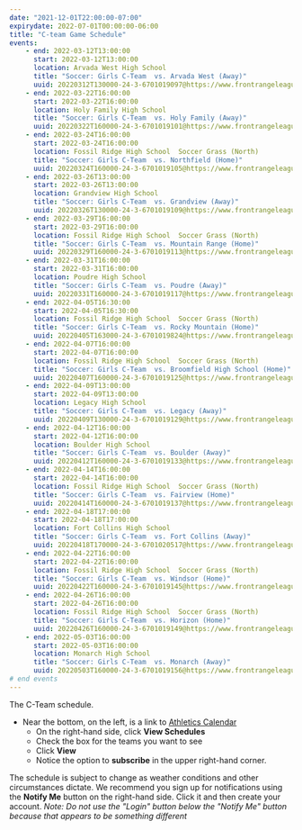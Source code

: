 ```yaml
---
date: "2021-12-01T22:00:00-07:00"
expirydate: 2022-07-01T00:00:00-06:00
title: "C-team Game Schedule"
events:
    - end: 2022-03-12T13:00:00
      start: 2022-03-12T13:00:00
      location: Arvada West High School
      title: "Soccer: Girls C-Team  vs. Arvada West (Away)"
      uuid: 20220312T130000-24-3-6701019097@https://www.frontrangeleague.org
    - end: 2022-03-22T16:00:00
      start: 2022-03-22T16:00:00
      location: Holy Family High School
      title: "Soccer: Girls C-Team  vs. Holy Family (Away)"
      uuid: 20220322T160000-24-3-6701019101@https://www.frontrangeleague.org
    - end: 2022-03-24T16:00:00
      start: 2022-03-24T16:00:00
      location: Fossil Ridge High School  Soccer Grass (North)
      title: "Soccer: Girls C-Team  vs. Northfield (Home)"
      uuid: 20220324T160000-24-3-6701019105@https://www.frontrangeleague.org
    - end: 2022-03-26T13:00:00
      start: 2022-03-26T13:00:00
      location: Grandview High School
      title: "Soccer: Girls C-Team  vs. Grandview (Away)"
      uuid: 20220326T130000-24-3-6701019109@https://www.frontrangeleague.org
    - end: 2022-03-29T16:00:00
      start: 2022-03-29T16:00:00
      location: Fossil Ridge High School  Soccer Grass (North)
      title: "Soccer: Girls C-Team  vs. Mountain Range (Home)"
      uuid: 20220329T160000-24-3-6701019113@https://www.frontrangeleague.org
    - end: 2022-03-31T16:00:00
      start: 2022-03-31T16:00:00
      location: Poudre High School
      title: "Soccer: Girls C-Team  vs. Poudre (Away)"
      uuid: 20220331T160000-24-3-6701019117@https://www.frontrangeleague.org
    - end: 2022-04-05T16:30:00
      start: 2022-04-05T16:30:00
      location: Fossil Ridge High School  Soccer Grass (North)
      title: "Soccer: Girls C-Team  vs. Rocky Mountain (Home)"
      uuid: 20220405T163000-24-3-6701019824@https://www.frontrangeleague.org
    - end: 2022-04-07T16:00:00
      start: 2022-04-07T16:00:00
      location: Fossil Ridge High School  Soccer Grass (North)
      title: "Soccer: Girls C-Team  vs. Broomfield High School (Home)"
      uuid: 20220407T160000-24-3-6701019125@https://www.frontrangeleague.org
    - end: 2022-04-09T13:00:00
      start: 2022-04-09T13:00:00
      location: Legacy High School
      title: "Soccer: Girls C-Team  vs. Legacy (Away)"
      uuid: 20220409T130000-24-3-6701019129@https://www.frontrangeleague.org
    - end: 2022-04-12T16:00:00
      start: 2022-04-12T16:00:00
      location: Boulder High School
      title: "Soccer: Girls C-Team  vs. Boulder (Away)"
      uuid: 20220412T160000-24-3-6701019133@https://www.frontrangeleague.org
    - end: 2022-04-14T16:00:00
      start: 2022-04-14T16:00:00
      location: Fossil Ridge High School  Soccer Grass (North)
      title: "Soccer: Girls C-Team  vs. Fairview (Home)"
      uuid: 20220414T160000-24-3-6701019137@https://www.frontrangeleague.org
    - end: 2022-04-18T17:00:00
      start: 2022-04-18T17:00:00
      location: Fort Collins High School
      title: "Soccer: Girls C-Team  vs. Fort Collins (Away)"
      uuid: 20220418T170000-24-3-6701020517@https://www.frontrangeleague.org
    - end: 2022-04-22T16:00:00
      start: 2022-04-22T16:00:00
      location: Fossil Ridge High School  Soccer Grass (North)
      title: "Soccer: Girls C-Team  vs. Windsor (Home)"
      uuid: 20220422T160000-24-3-6701019145@https://www.frontrangeleague.org
    - end: 2022-04-26T16:00:00
      start: 2022-04-26T16:00:00
      location: Fossil Ridge High School  Soccer Grass (North)
      title: "Soccer: Girls C-Team  vs. Horizon (Home)"
      uuid: 20220426T160000-24-3-6701019149@https://www.frontrangeleague.org
    - end: 2022-05-03T16:00:00
      start: 2022-05-03T16:00:00
      location: Monarch High School
      title: "Soccer: Girls C-Team  vs. Monarch (Away)"
      uuid: 20220503T160000-24-3-6701019156@https://www.frontrangeleague.org
# end events
---
```


The C-Team schedule.

<!--more-->

* Near the bottom, on the left, is a link to [Athletics Calendar][athletic
  schedules]
    * On the right-hand side, click **View Schedules**
    * Check the box for the teams you want to see
    * Click **View**
    * Notice the option to **subscribe** in the upper right-hand corner.

The schedule is subject to change as weather conditions and other circumstances
dictate. We recommend you sign up for notifications using the **Notify Me**
button on the right-hand side. Click it and then create your account. *Note: Do
not use the "Login" button below the "Notify Me" button because that appears to
be something different*

[frh-schedules]: https://frh.psdschools.org/about-our-school/calendars-schedules
[athletic schedules]: http://www.frontrangeleague.org/g5-bin/client.cgi?G5genie=812&school_id=5
